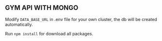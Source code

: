 ## GYM API WITH MONGO

Modify `DATA_BASE_URL` in .env file for your own cluster, the db will be created automatically.

Run `npm install` for download all packages.